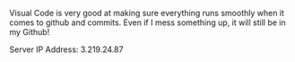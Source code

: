 Visual Code is very good at making sure everything runs smoothly when it comes to github and commits. Even if I mess something up, it will still be in my Github!

Server IP Address: 3.219.24.87
